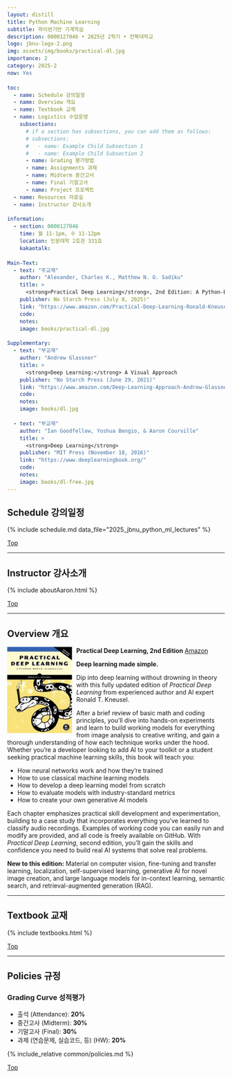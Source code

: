 ```yaml
---
layout: distill
title: Python Machine Learning
subtitle: 파이썬기반 기계학습
description: 0000127046 • 2025년 2학기 • 전북대학교
logo: jbnu-logo-2.png
img: assets/img/books/practical-dl.jpg
importance: 2
category: 2025-2
now: Yes

toc:
  - name: Schedule 강의일정
  - name: Overview 개요
  - name: Textbook 교재
  - name: Logistics 수업운영
    subsections:
      # if a section has subsections, you can add them as follows:
      # subsections:
      #   - name: Example Child Subsection 1
      #   - name: Example Child Subsection 2
      - name: Grading 평가방법
      - name: Assignments 과제
      - name: Midterm 중간고사
      - name: Final 기말고사
      - name: Project 프로젝트
  - name: Resources 자료실
  - name: Instructor 강사소개

information:
  - section: 0000127046
    time: 월 11-1pm, 수 11-12pm
    location: 인문대학 2호관 331호
    kakaotalk:

Main-Text:
  - text: "주교재"
    author: "Alexander, Charles K., Matthew N. O. Sadiku"
    title: >
      <strong>Practical Deep Learning</strong>, 2nd Edition: A Python-Based Introduction
    publisher: No Starch Press (July 8, 2025)"
    link: "https://www.amazon.com/Practical-Deep-Learning-Ronald-Kneusel/dp/1718504209/"
    code:
    notes:
    image: books/practical-dl.jpg

Supplementary:
  - text: "부교재"
    author: "Andrew Glassner"
    title: >
      <strong>Deep Learning:</strong> A Visual Approach
    publisher: "No Starch Press (June 29, 2021)"
    link: "https://www.amazon.com/Deep-Learning-Approach-Andrew-Glassner/dp/1718500726/"
    code:
    notes:
    image: books/dl.jpg

  - text: "부교재"
    author: "Ian Goodfellow, Yoshua Bengio, & Aaron Courville"
    title: >
      <strong>Deep Learning</strong>
    publisher: "MIT Press (November 18, 2016)"
    link: "https://www.deeplearningbook.org/"
    code:
    notes:
    image: books/dl-free.jpg
---
```


## Schedule 강의일정

{% include schedule.md data_file="2025_jbnu_python_ml_lectures" %}

<a class="btncv" href="#">Top</a>

---

## Instructor 강사소개

{% include aboutAaron.html %}

<a class="btncv" href="#">Top</a>

---

## Overview 개요

<img style="float: left; width: 150px; margin: 0 10px 10px 0;" src="/assets/img/books/practical-dl.jpg" />

<strong>Practical Deep Learning, 2nd Edition</strong> <a href="https://www.amazon.com/Practical-Deep-Learning-Ronald-Kneusel/dp/1718504209/">Amazon</a>

**Deep learning made simple.**

Dip into deep learning without drowning in theory with this fully updated edition of _Practical Deep Learning_ from experienced author and AI expert Ronald T. Kneusel.

After a brief review of basic math and coding principles, you’ll dive into hands-on experiments and learn to build working models for everything from image analysis to creative writing, and gain a thorough understanding of how each technique works under the hood. Whether you’re a developer looking to add AI to your toolkit or a student seeking practical machine learning skills, this book will teach you:

- How neural networks work and how they’re trained
- How to use classical machine learning models
- How to develop a deep learning model from scratch
- How to evaluate models with industry-standard metrics
- How to create your own generative AI models

Each chapter emphasizes practical skill development and experimentation, building to a case study that incorporates everything you’ve learned to classify audio recordings. Examples of working code you can easily run and modify are provided, and all code is freely available on GitHub. With _Practical Deep Learning_, second edition, you’ll gain the skills and confidence you need to build real AI systems that solve real problems.

**New to this edition:** Material on computer vision, fine-tuning and transfer learning, localization, self-supervised learning, generative AI for novel image creation, and large language models for in-context learning, semantic search, and retrieval-augmented generation (RAG).

---

## Textbook 교재

{% include textbooks.html %}

<a class="btncv" href="#">Top</a>

---

## Policies 규정

### Grading Curve 성적평가

- 출석 (Attendance): **20%**
- 중간고사 (Midterm): **30%**
- 기말고사 (Final): **30%**
- 과제 (연습문제, 실습코드, 등) (HW): **20%**

{% include_relative common/policies.md %}

<a class="btncv" href="#">Top</a>
